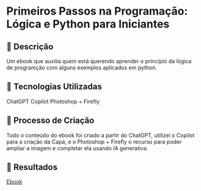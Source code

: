 # Primeiros Passos na Programação: Lógica e Python para Iniciantes 

## 📒 Descrição
Um ebook que auxilia quem está querendo aprender o princípio da lógica de programção com alguns exemplos aplicados em python.

## 🤖 Tecnologias Utilizadas
ChatGPT
Copilot
Photoshop + Firefly

## 🧐 Processo de Criação
Todo o conteúdo do ebook foi criado a partir do ChatGPT, utilizei o Copilot para a criação da Capa, e o Photoshop + Firefly o recurso para poder ampliar a imagem e completar ela usando IA generativa.

## 🚀 Resultados
[Ebook
](https://github.com/flavioafsantana/lab-natty-or-not/blob/main/Ebook%20Primeiros%20Passos.pdf)
